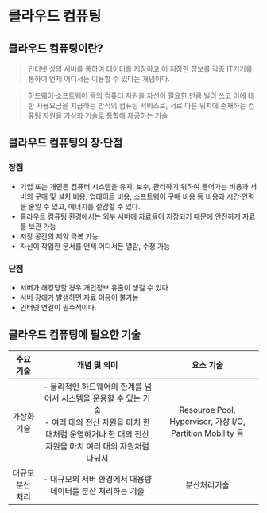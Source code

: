 # 클라우드 컴퓨팅


## 클라우드 컴퓨팅이란?
> 인터넷 상의 서버를 통하여 데이터를 저장하고 이 저장한 정보를 각종 IT기기를 통하여 언제
어디서든 이용할 수 있다는 개념이다.

> 하드웨어·소프트웨어 등의 컴퓨터 자원을 자신이 필요한 만큼 빌려 쓰고 이에 대한 사용요금을
지급하는 방식의 컴퓨팅 서비스로, 서로 다른 위치에 존재하는 컴퓨팅 자원을 가상화 기술로
통합해 제공하는 기술


## 클라우드 컴퓨팅의 장·단점

### 장점
* 기업 또는 개인은 컴퓨터 시스템을 유지, 보수, 관리하기 위하여 들어가는 비용과 서버의 구매 및
설치 비용, 업데이트 비용, 소프트웨어 구매 비용 등 비용과 시간·인력을 줄일 수 있고, 에너지를
절감할 수 있다.
* 클라우트 컴퓨팅 환경에서는 외부 서버에 자료들이 저장되기 때문에 안전하게 자료를 보관 가능
* 저장 공간의 제약 극복 가능
* 자신이 작업한 문서를 언제 어디서든 열람, 수정 가능

### 단점
* 서버가 해킹당할 경우 개인정보 유출이 생길 수 있다
* 서버 장애가 발생하면 자료 이용이 불가능
* 인터넷 연결이 필수적이다.


## 클라우드 컴퓨팅에 필요한 기술

| 주요 기술 | 개념 및 의미 | 요소 기술 |
|:---:|:---:|:---:|
| 가상화 기술| - 물리적인 하드웨어의 한계를 넘어서 시스템을 운용할 수 있는 기술<br>- 여러 대의 전산 자원을 마치 한 대처럼 운영하거나 한 대의 전산자원을 마치 여러 대의 자원처럼 나눠서 | Resouroe Pool, Hypervisor, 가상 I/O, Partition Mobility 등|
| 대규모 분산 처리| - 대규모의 서버 환경에서 대용량 데이터를 분산 처리하는 기술| 분산처리기술|
